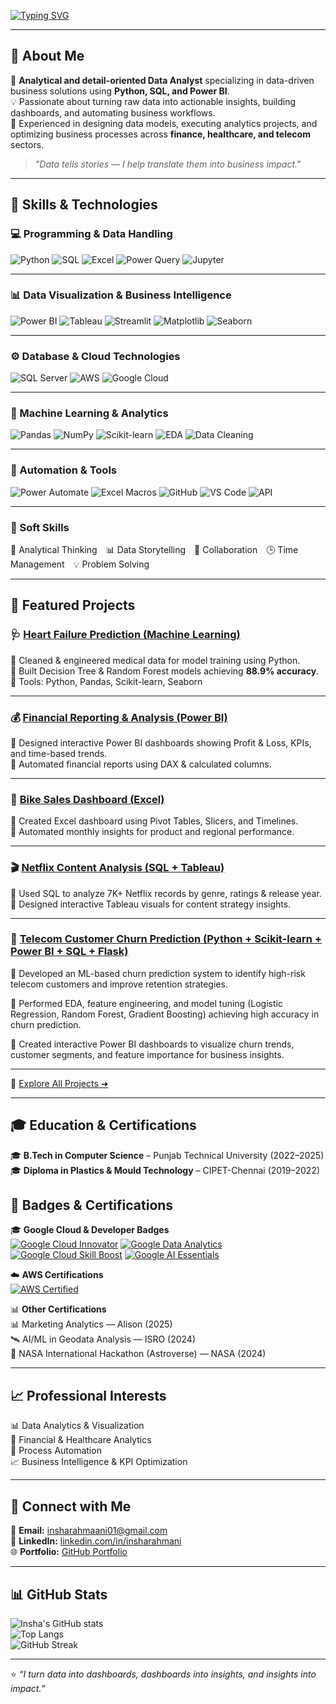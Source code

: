 <!-- Typing Animation -->
[![Typing SVG](https://readme-typing-svg.demolab.com?font=Fira+Code&pause=1000&color=E91E63&width=435&lines=Hi+%F0%9F%91%8B%2C+I'm+Insha+Rahmani;Data+Analyst+%7C+Python+%7C+SQL+%7C+Power+BI;Turning+Data+Into+Business+Insights)](https://git.io/typing-svg)

---

## 💫 About Me  
🎯 **Analytical and detail-oriented Data Analyst** specializing in data-driven business solutions using **Python, SQL, and Power BI**.  
💡 Passionate about turning raw data into actionable insights, building dashboards, and automating business workflows.  
🚀 Experienced in designing data models, executing analytics projects, and optimizing business processes across **finance, healthcare, and telecom** sectors.  

> *"Data tells stories — I help translate them into business impact."*

---

## 🧠 Skills & Technologies  

### 💻 Programming & Data Handling  
![Python](https://img.shields.io/badge/Python-3776AB?style=for-the-badge&logo=python&logoColor=white)
![SQL](https://img.shields.io/badge/SQL-003B57?style=for-the-badge&logo=database&logoColor=white)
![Excel](https://img.shields.io/badge/Excel-217346?style=for-the-badge&logo=microsoftexcel&logoColor=white)
![Power Query](https://img.shields.io/badge/Power%20Query-0078D4?style=for-the-badge&logo=microsoft&logoColor=white)
![Jupyter](https://img.shields.io/badge/Jupyter-F37626?style=for-the-badge&logo=jupyter&logoColor=white)

---

### 📊 Data Visualization & Business Intelligence  
![Power BI](https://img.shields.io/badge/Power%20BI-F2C811?style=for-the-badge&logo=powerbi&logoColor=black)
![Tableau](https://img.shields.io/badge/Tableau-E97627?style=for-the-badge&logo=tableau&logoColor=white)
![Streamlit](https://img.shields.io/badge/Streamlit-FF4B4B?style=for-the-badge&logo=streamlit&logoColor=white)
![Matplotlib](https://img.shields.io/badge/Matplotlib-11557C?style=for-the-badge&logo=python&logoColor=white)
![Seaborn](https://img.shields.io/badge/Seaborn-4C8CBF?style=for-the-badge&logo=python&logoColor=white)

---

### ⚙️ Database & Cloud Technologies  
![SQL Server](https://img.shields.io/badge/SQL%20Server-CC2927?style=for-the-badge&logo=microsoftsqlserver&logoColor=white)
![AWS](https://img.shields.io/badge/AWS-FF9900?style=for-the-badge&logo=amazonaws&logoColor=white)
![Google Cloud](https://img.shields.io/badge/Google%20Cloud-4285F4?style=for-the-badge&logo=googlecloud&logoColor=white)

---

### 🤖 Machine Learning & Analytics  
![Pandas](https://img.shields.io/badge/Pandas-150458?style=for-the-badge&logo=pandas&logoColor=white)
![NumPy](https://img.shields.io/badge/NumPy-013243?style=for-the-badge&logo=numpy&logoColor=white)
![Scikit-learn](https://img.shields.io/badge/Scikit--learn-F7931E?style=for-the-badge&logo=scikitlearn&logoColor=white)
![EDA](https://img.shields.io/badge/Exploratory%20Data%20Analysis-2C3E50?style=for-the-badge&logo=python&logoColor=white)
![Data Cleaning](https://img.shields.io/badge/Data%20Cleaning-4CAF50?style=for-the-badge&logo=python&logoColor=white)

---

### 🧩 Automation & Tools  
![Power Automate](https://img.shields.io/badge/Power%20Automate-0066FF?style=for-the-badge&logo=powerautomate&logoColor=white)
![Excel Macros](https://img.shields.io/badge/Excel%20Macros-217346?style=for-the-badge&logo=microsoftexcel&logoColor=white)
![GitHub](https://img.shields.io/badge/GitHub-181717?style=for-the-badge&logo=github&logoColor=white)
![VS Code](https://img.shields.io/badge/VS%20Code-0078D7?style=for-the-badge&logo=visualstudiocode&logoColor=white)
![API](https://img.shields.io/badge/API%20Integration-FF5722?style=for-the-badge&logo=postman&logoColor=white)

---

### 💬 Soft Skills  
🧠 Analytical Thinking 📊 Data Storytelling 🤝 Collaboration 🕒 Time Management 💡 Problem Solving  

---
## 🚀 Featured Projects  

### 🩺 [Heart Failure Prediction (Machine Learning)](https://github.com/insharahmani/Heart-Failure-Prediction)
🔹 Cleaned & engineered medical data for model training using Python.  
🔹 Built Decision Tree & Random Forest models achieving **88.9% accuracy**.  
🔹 Tools: Python, Pandas, Scikit-learn, Seaborn  

---

### 💰 [Financial Reporting & Analysis (Power BI)](https://github.com/insharahmani/Finance-Report-and-Analytics)
🔹 Designed interactive Power BI dashboards showing Profit & Loss, KPIs, and time-based trends.  
🔹 Automated financial reports using DAX & calculated columns.  

---

### 🚴 [Bike Sales Dashboard (Excel)](https://github.com/insharahmani/Bikes-Sales-Dashboard)
🔹 Created Excel dashboard using Pivot Tables, Slicers, and Timelines.  
🔹 Automated monthly insights for product and regional performance.  

---

### 🎬 [Netflix Content Analysis (SQL + Tableau)](https://github.com/insharahmani/Netflix_Content_Analysis_SQL_Tableau_Excel)
🔹 Used SQL to analyze 7K+ Netflix records by genre, ratings & release year.  
🔹 Designed interactive Tableau visuals for content strategy insights.  

---

###  📶 [Telecom Customer Churn Prediction (Python + Scikit-learn + Power BI + SQL + Flask)](https://github.com/insharahmani/Telecom_Customer_Churn_Prediction)
🔹 Developed an ML-based churn prediction system to identify high-risk telecom customers and improve retention strategies.

🔹 Performed EDA, feature engineering, and model tuning (Logistic Regression, Random Forest, Gradient Boosting) achieving high accuracy in churn prediction.

🔹 Created interactive Power BI dashboards to visualize churn trends, customer segments, and feature importance for business insights.

---

🎯 [Explore All Projects ➜](https://github.com/insharahmani?tab=repositories)

---

## 🎓 Education & Certifications  

🎓 **B.Tech in Computer Science** – Punjab Technical University (2022–2025)  
🎓 **Diploma in Plastics & Mould Technology** – CIPET-Chennai (2019–2022)  

## 🏅 Badges & Certifications  

🎓 **Google Cloud & Developer Badges**  
[![Google Cloud Innovator](https://img.shields.io/badge/Google%20Cloud%20Innovator-4285F4?style=for-the-badge&logo=googlecloud&logoColor=white)](https://developers.google.com/profile/badges/community/innovators/cloud/2021_member)
[![Google Data Analytics](https://img.shields.io/badge/Google%20Data%20Analytics-34A853?style=for-the-badge&logo=google&logoColor=white)](https://www.credly.com/org/google/badge/google-data-analytics)
[![Google Cloud Skill Boost](https://img.shields.io/badge/Google%20Cloud%20Skill%20Boost-4285F4?style=for-the-badge&logo=googlecloud&logoColor=white)](https://cloudskillsboost.google)
[![Google AI Essentials](https://img.shields.io/badge/Google%20AI%20Essentials-0F9D58?style=for-the-badge&logo=google&logoColor=white)](https://www.credly.com/badges)

☁️ **AWS Certifications**  
[![AWS Certified](https://img.shields.io/badge/AWS%20Data%20Analytics-FF9900?style=for-the-badge&logo=amazonaws&logoColor=white)](https://aws.amazon.com/training/)

📊 **Other Certifications**    
📊 Marketing Analytics — Alison (2025)  
🛰 AI/ML in Geodata Analysis — ISRO (2024)  
🚀 NASA International Hackathon (Astroverse) — NASA (2024)

---

## 📈 Professional Interests  
📊 Data Analytics & Visualization  
🧮 Financial & Healthcare Analytics  
🤖 Process Automation  
📈 Business Intelligence & KPI Optimization  

---

## 🤝 Connect with Me  

📩 **Email:** insharahmaani01@gmail.com  
🔗 **LinkedIn:** [linkedin.com/in/insharahmani](https://linkedin.com/in/insharahmani)  
🌐 **Portfolio:** [GitHub Portfolio](https://github.com/insharahmani)  

---

## 📊 GitHub Stats  

![Insha's GitHub stats](https://github-readme-stats.vercel.app/api?username=insharahmani&show_icons=true&theme=tokyonight)  
![Top Langs](https://github-readme-stats.vercel.app/api/top-langs/?username=insharahmani&layout=compact&theme=tokyonight)  
![GitHub Streak](https://streak-stats.demolab.com?user=insharahmani&theme=tokyonight)

---

⭐ *“I turn data into dashboards, dashboards into insights, and insights into impact.”*

